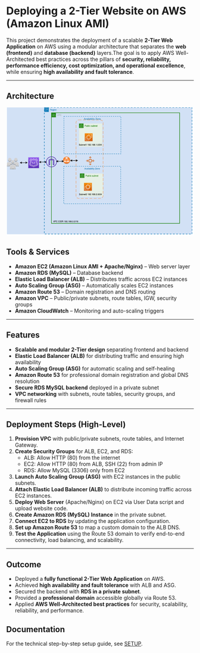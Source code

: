 # Deploying a 2-Tier Website on AWS (Amazon Linux AMI)

This project demonstrates the deployment of a scalable **2-Tier Web Application** on AWS using a modular architecture that separates the **web (frontend)** and **database (backend)** layers.The goal is to apply AWS Well-Architected best practices across the pillars of **security, reliability, performance efficiency, cost optimization, and operational excellence**, while ensuring **high availability and fault tolerance**.

---

## Architecture

![Architecture Diagram](Architecture.png)  


## Tools & Services
- **Amazon EC2 (Amazon Linux AMI + Apache/Nginx)** – Web server layer  
- **Amazon RDS (MySQL)** – Database backend  
- **Elastic Load Balancer (ALB)** – Distributes traffic across EC2 instances  
- **Auto Scaling Group (ASG)** – Automatically scales EC2 instances  
- **Amazon Route 53** – Domain registration and DNS routing  
- **Amazon VPC** – Public/private subnets, route tables, IGW, security groups  
- **Amazon CloudWatch** – Monitoring and auto-scaling triggers  

---

## Features
- **Scalable and modular 2-Tier design** separating frontend and backend  
- **Elastic Load Balancer (ALB)** for distributing traffic and ensuring high availability  
- **Auto Scaling Group (ASG)** for automatic scaling and self-healing  
- **Amazon Route 53** for professional domain registration and global DNS resolution  
- **Secure RDS MySQL backend** deployed in a private subnet  
- **VPC networking** with subnets, route tables, security groups, and firewall rules  

---

## Deployment Steps (High-Level)
1. **Provision VPC** with public/private subnets, route tables, and Internet Gateway.  
2. **Create Security Groups** for ALB, EC2, and RDS:  
   - ALB: Allow HTTP (80) from the internet  
   - EC2: Allow HTTP (80) from ALB, SSH (22) from admin IP  
   - RDS: Allow MySQL (3306) only from EC2  
3. **Launch Auto Scaling Group (ASG)** with EC2 instances in the public subnets.  
4. **Attach Elastic Load Balancer (ALB)** to distribute incoming traffic across EC2 instances.  
5. **Deploy Web Server** (Apache/Nginx) on EC2 via User Data script and upload website code.  
6. **Create Amazon RDS (MySQL) Instance** in the private subnet.  
7. **Connect EC2 to RDS** by updating the application configuration.  
8. **Set up Amazon Route 53** to map a custom domain to the ALB DNS.  
9. **Test the Application** using the Route 53 domain to verify end-to-end connectivity, load balancing, and scalability.  

---

## Outcome
- Deployed a **fully functional 2-Tier Web Application** on AWS.  
- Achieved **high availability and fault tolerance** with ALB and ASG.    
- Secured the backend with **RDS in a private subnet**.  
- Provided a **professional domain** accessible globally via Route 53.  
- Applied **AWS Well-Architected best practices** for security, scalability, reliability, and performance.  

## Documentation
For the technical step-by-step setup guide, see [SETUP](SETUP.md).
